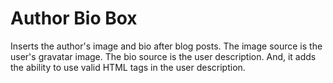 # Author Bio Box
Inserts the author's image and bio after blog posts. The image source is the user's gravatar image. The bio source is the user description. And, it adds the ability to use valid HTML tags in the user description.
